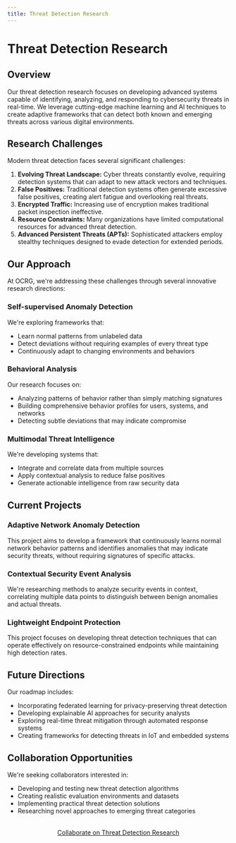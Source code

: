 ```yaml
---
title: Threat Detection Research
---
```


# Threat Detection Research

## Overview

Our threat detection research focuses on developing advanced systems capable of identifying, analyzing, and responding to cybersecurity threats in real-time. We leverage cutting-edge machine learning and AI techniques to create adaptive frameworks that can detect both known and emerging threats across various digital environments.

## Research Challenges

Modern threat detection faces several significant challenges:

1. **Evolving Threat Landscape:** Cyber threats constantly evolve, requiring detection systems that can adapt to new attack vectors and techniques.
2. **False Positives:** Traditional detection systems often generate excessive false positives, creating alert fatigue and overlooking real threats.
3. **Encrypted Traffic:** Increasing use of encryption makes traditional packet inspection ineffective.
4. **Resource Constraints:** Many organizations have limited computational resources for advanced threat detection.
5. **Advanced Persistent Threats (APTs):** Sophisticated attackers employ stealthy techniques designed to evade detection for extended periods.

## Our Approach

At OCRG, we're addressing these challenges through several innovative research directions:

### Self-supervised Anomaly Detection

We're exploring frameworks that:

- Learn normal patterns from unlabeled data
- Detect deviations without requiring examples of every threat type
- Continuously adapt to changing environments and behaviors

### Behavioral Analysis

Our research focuses on:

- Analyzing patterns of behavior rather than simply matching signatures
- Building comprehensive behavior profiles for users, systems, and networks
- Detecting subtle deviations that may indicate compromise

### Multimodal Threat Intelligence

We're developing systems that:

- Integrate and correlate data from multiple sources
- Apply contextual analysis to reduce false positives
- Generate actionable intelligence from raw security data

## Current Projects

### Adaptive Network Anomaly Detection

This project aims to develop a framework that continuously learns normal network behavior patterns and identifies anomalies that may indicate security threats, without requiring signatures of specific attacks.

### Contextual Security Event Analysis

We're researching methods to analyze security events in context, correlating multiple data points to distinguish between benign anomalies and actual threats.

### Lightweight Endpoint Protection

This project focuses on developing threat detection techniques that can operate effectively on resource-constrained endpoints while maintaining high detection rates.

## Future Directions

Our roadmap includes:

- Incorporating federated learning for privacy-preserving threat detection
- Developing explainable AI approaches for security analysts
- Exploring real-time threat mitigation through automated response systems
- Creating frameworks for detecting threats in IoT and embedded systems

## Collaboration Opportunities

We're seeking collaborators interested in:

- Developing and testing new threat detection algorithms
- Creating realistic evaluation environments and datasets
- Implementing practical threat detection solutions
- Researching novel approaches to emerging threat categories

<div style="text-align: center; margin: 2rem 0;">
  <a href="contact" class="btn btn-primary">Collaborate on Threat Detection Research</a>
</div> 